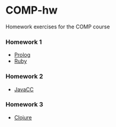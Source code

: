 # COMP-hw
Homework exercises for the COMP course

### Homework 1
- [Prolog](hw1/hw1.pl)
- [Ruby](hw1/hw1.rb)

### Homework 2
- [JavaCC](hw2/hw2.jj)

### Homework 3
- [Clojure](hw3/hw3.clj)
